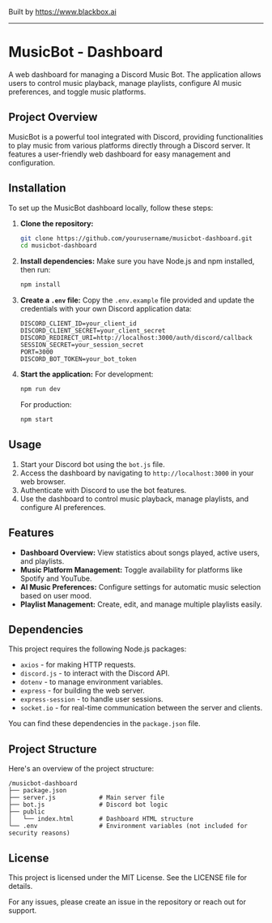 
Built by https://www.blackbox.ai

---

# MusicBot - Dashboard

A web dashboard for managing a Discord Music Bot. The application allows users to control music playback, manage playlists, configure AI music preferences, and toggle music platforms.

## Project Overview

MusicBot is a powerful tool integrated with Discord, providing functionalities to play music from various platforms directly through a Discord server. It features a user-friendly web dashboard for easy management and configuration. 

## Installation

To set up the MusicBot dashboard locally, follow these steps:

1. **Clone the repository:**
   ```bash
   git clone https://github.com/yourusername/musicbot-dashboard.git
   cd musicbot-dashboard
   ```

2. **Install dependencies:**
   Make sure you have Node.js and npm installed, then run:
   ```bash
   npm install
   ```

3. **Create a `.env` file:**
   Copy the `.env.example` file provided and update the credentials with your own Discord application data:
   ```plaintext
   DISCORD_CLIENT_ID=your_client_id
   DISCORD_CLIENT_SECRET=your_client_secret
   DISCORD_REDIRECT_URI=http://localhost:3000/auth/discord/callback
   SESSION_SECRET=your_session_secret
   PORT=3000
   DISCORD_BOT_TOKEN=your_bot_token
   ```

4. **Start the application:**
   For development:
   ```bash
   npm run dev
   ```

   For production:
   ```bash
   npm start
   ```

## Usage

1. Start your Discord bot using the `bot.js` file.
2. Access the dashboard by navigating to `http://localhost:3000` in your web browser.
3. Authenticate with Discord to use the bot features.
4. Use the dashboard to control music playback, manage playlists, and configure AI preferences.

## Features

- **Dashboard Overview:** View statistics about songs played, active users, and playlists.
- **Music Platform Management:** Toggle availability for platforms like Spotify and YouTube.
- **AI Music Preferences:** Configure settings for automatic music selection based on user mood.
- **Playlist Management:** Create, edit, and manage multiple playlists easily.

## Dependencies

This project requires the following Node.js packages:

- `axios` - for making HTTP requests.
- `discord.js` - to interact with the Discord API.
- `dotenv` - to manage environment variables.
- `express` - for building the web server.
- `express-session` - to handle user sessions.
- `socket.io` - for real-time communication between the server and clients.

You can find these dependencies in the `package.json` file.

## Project Structure

Here's an overview of the project structure:

```
/musicbot-dashboard
├── package.json
├── server.js            # Main server file
├── bot.js               # Discord bot logic
├── public
│   └── index.html       # Dashboard HTML structure
└── .env                 # Environment variables (not included for security reasons)
```

## License

This project is licensed under the MIT License. See the LICENSE file for details.

For any issues, please create an issue in the repository or reach out for support.